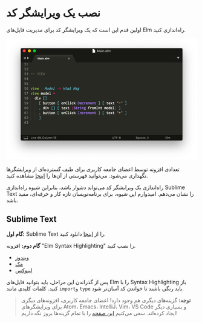 # نصب یک ویرایشگر کد

اولین قدم این است که یک ویرایشگر کد برای مدیریت فایل‌های Elm راه‌اندازی کنید.

![editor](editor.png)

تعدادی افزونه توسط اعضای جامعه کاربری برای طیف گسترده‌ای از ویرایشگرها نگهداری می‌شود. می‌توانید فهرستی از آن‌ها را [اینجا](https://github.com/elm/editor-plugins) مشاهده کنید.

راه‌اندازی یک ویرایشگر کد می‌تواند دشوار باشد، بنابراین شیوه راه‌اندازی Sublime Text را نشان می‌دهم. امیدوارم این شیوه، برای برنامه‌نویسان تازه کار و حرفه‌ای، مفید باشد.

## Sublime Text

**گام اول:** Sublime Text را از [اینجا](https://www.sublimetext.com/) دانلود کنید.

**گام دوم:** افزونه "Elm Syntax Highlighting" را نصب کنید.

- [ویندوز](https://github.com/evancz/elm-syntax-highlighting/blob/master/install/windows.md)
- [مک](https://github.com/evancz/elm-syntax-highlighting/blob/master/install/mac.md)
- [لینوکس](https://github.com/evancz/elm-syntax-highlighting/blob/master/install/linux.md)

پس از گذراندن این مراحل، باید بتوانید فایل‌های Elm را با Syntax Highlighting باز کنید. کلمات کلیدی مانند `import`و `type` باید رنگی باشند تا خواندن کد آسان‌تر شود.

> **توجه:** گزینه‌های دیگری هم وجود دارد! اعضای جامعه کاربری، افزونه‌های دیگری برای ویرایشگرهای Atom، Emacs، IntelliJ، Vim، VS Code و بسیاری دیگر ایجاد کرده‌اند. سعی می‌کنیم [این صفحه](https://github.com/elm/editor-plugins) را با تمام گزینه‌ها بروز نگه داریم!